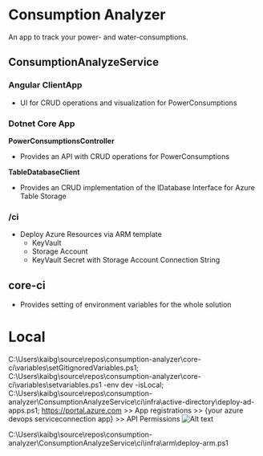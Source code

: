 # Consumption Analyzer
An app to track your power- and water-consumptions.

## ConsumptionAnalyzeService

### Angular ClientApp
- UI for CRUD operations and visualization for PowerConsumptions

### Dotnet Core App

**PowerConsumptionsController**
- Provides an API with CRUD operations for PowerConsumptions

**TableDatabaseClient**
- Provides an CRUD implementation of the IDatabase Interface for Azure Table Storage


### /ci
- Deploy Azure Resources via ARM template
  - KeyVault
  - Storage Account
  - KeyVault Secret with Storage Account Connection String

## core-ci
- Provides setting of environment variables for the whole solution

# Local
C:\Users\kaibg\source\repos\consumption-analyzer\core-ci\variables\setGitignoredVariables.ps1;
C:\Users\kaibg\source\repos\consumption-analyzer\core-ci\variables\setvariables.ps1 -env dev -isLocal;
C:\Users\kaibg\source\repos\consumption-analyzer\ConsumptionAnalyzeService\ci\infra\active-directory\deploy-ad-apps.ps1;
https://portal.azure.com >> App registrations >> {your azure devops serviceconnection app} >> API Permissions
![Alt text](../docu/AppPermissionsServicePrincipal.PNG?raw=true "AppPermissionsServicePrincipal")

C:\Users\kaibg\source\repos\consumption-analyzer\ConsumptionAnalyzeService\ci\infra\arm\deploy-arm.ps1

